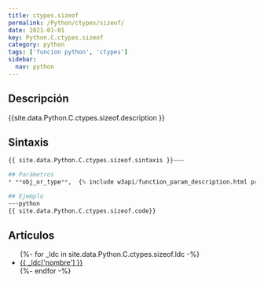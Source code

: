 ```yaml
---
title: ctypes.sizeof
permalink: /Python/ctypes/sizeof/
date: 2021-01-01
key: Python.C.ctypes.sizeof
category: python
tags: ['funcion python', 'ctypes']
sidebar: 
  nav: python
---
```


## Descripción
{{site.data.Python.C.ctypes.sizeof.description }}

## Sintaxis
~~~python
{{ site.data.Python.C.ctypes.sizeof.sintaxis }}~~~

## Parámetros
* **obj_or_type**,  {% include w3api/function_param_description.html propiedad=site.data.Python.C.ctypes.sizeof valor="obj_or_type" %}

## Ejemplo
~~~python
{{ site.data.Python.C.ctypes.sizeof.code}}
~~~

## Artículos
<ul>
{%- for _ldc in site.data.Python.C.ctypes.sizeof.ldc -%}
   <li>
       <a href="{{_ldc['url'] }}">{{ _ldc['nombre'] }}</a>
   </li>
{%- endfor -%}
</ul>
